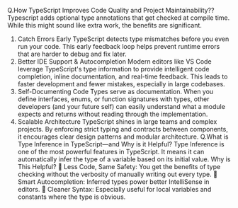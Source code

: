Q.How TypeScript Improves Code Quality and Project 
Maintainability?? 
Typescript adds optional type annotations that get checked at compile time. While this might 
sound like extra work, the benefits are significant. 
1. Catch Errors Early 
TypeScript detects type mismatches before you even run your code. This early feedback loop helps 
prevent runtime errors that are harder to debug and fix later.  
2. Better IDE Support & Autocompletion 
Modern editors like VS Code leverage TypeScript's type information to provide intelligent code 
completion, inline documentation, and real-time feedback. This leads to faster development and 
fewer mistakes, especially in large codebases. 
3. Self-Documenting Code 
Types serve as documentation. When you define interfaces, enums, or function signatures with 
types, other developers (and your future self) can easily understand what a module expects and 
returns without reading through the implementation. 
4. Scalable Architecture 
TypeScript shines in large teams and complex projects. By enforcing strict typing and contracts 
between components, it encourages clear design patterns and modular architecture. 
Q.What is Type Inference in TypeScript—and Why is it 
Helpful? 
Type Inference is one of the most powerful features in TypeScript. It means it can automatically 
infer the type of a variable based on its initial value. 
Why is This Helpful? 
 Less Code, Same Safety: You get the benefits of type checking without the verbosity of 
manually writing out every type. 
 Smart Autocompletion: Inferred types power better IntelliSense in editors. 
 Cleaner Syntax: Especially useful for local variables and constants where the type is 
obvious. 
